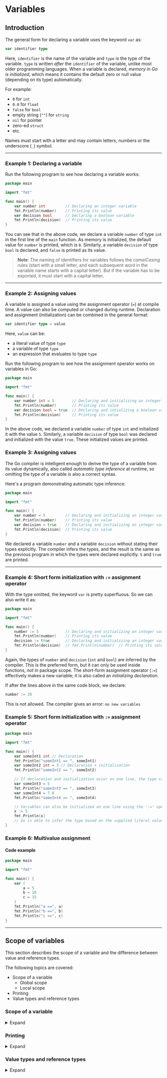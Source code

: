 # Variables

## Introduction

The general form for declaring a variable uses the keyword `var` as:

```go
var identifier type
```

Here, `identifier` is the name of the variable and `type` is the type of the variable.
`type` is written _after_ the `identifier` of the variable, unlike most older programming languages.
When a variable is declared, _memory in Go is initialized_, which means it contains the default zero or null value (depending on its type) automatically.

For example:
- `0` for `int`
- `0.0` for `float`
- `false` for `bool`
- empty string (`""`) for `string`
- `nil` for pointer
- zero-ed `struct`
- etc.

Names must start with a letter and may contain letters, numbers or the underscore (`_`) symbol.


---


### Example 1: Declaring a variable

Run the following program to see how declaring a variable works:

```go
package main

import "fmt"

func main() {
	var number int         // Declaring an integer variable
	fmt.Println(number)    // Printing its value
	var decision bool      // Declaring a boolean variable
	fmt.Println(decision)  // Printing its value
}
```

You can see that in the above code, we declare a variable `number` of type `int` in the first line of the `main` function.
As memory is initialized, the default value for `number` is printed, which is `0`.
Similarly, a variable `decision` of type `bool` is declared, and `false` is printed as its value.

> **Note**: The naming of identifiers for variables follows the _camelCasing_ rules (start with a small letter, and each subsequent word in the variable name starts with a capital letter).
> But if the variable has to be exported, it must start with a capital letter.


---


### Example 2: Assigning values

A variable is assigned a value using the assignment operator (`=`) at compile time.
A value can also be computed or changed during runtime.
Declaration and assignment (initialization) can be combined in the general format:

```go
var identifier type = value
```

Here, `value` can be:
- a literal value of type `type`
- a variable of type `type`
- an expression that evaluates to type `type`

Run the following program to see how the assignment operator works on variables in Go:

```go
package main

import "fmt"

func main() {
	var number int = 5        // Declaring and initializing an integer variable
	fmt.Println(number)       // Printing its value
	var decision bool = true  // Declaring and intializing a boolean variable
	fmt.Println(decision)     // Printing its value
}
```

In the above code, we declared a variable `number` of type `int` and initialized it with the value `5`.
Similarly, a variable `decision` of type `bool` was declared and initialized with the value `true`.
These initialized values are printed.


### Example 3: Assigning values

The Go compiler is intelligent enough to derive the type of a variable from its value dynamically, also called _automatic type inference_ at runtime, so omitting the type of a variable is also a correct syntax.

Here's a program demonstrating automatic type inference:

```go
package main

import "fmt"

func main() {
	var number = 5         // Declaring and initializing an integer variable without stating its type
	fmt.Println(number)    // Printing its value
	var decision = true    // Declaring and initializing an integer variable without stating its type
	fmt.Println(decision)  // Printing its value
}
```

We declared a variable `number` and a variable `decision` without stating their types explicitly.
The compiler infers the types, and the result is the same as the previous program in which the types were declared explicitly.
`5` and `true` are printed.


---


### Example 4: Short form initialization with `:=` assignment operator

With the type omitted, the keyword `var` is pretty superfluous.
So we can also write it as:

```go
package main

import "fmt"

func main() {
	number := 5            // Declaring and initializing an integer variable without stating its type
	fmt.Println(number)    // Printing its value
	decision := true       // Declaring and initializing an integer variable without stating its type
	fmt.Println(decision)  // fmt.Println(number)  // Printing its value
}
```

Again, the types of `number` and `decision` (`int` and `bool`) are inferred by the compiler.
This is the preferred form, but it can only be used inside functions, _not_ in package scope.
The short-form assignment operator (`:=`) effectively makes a new variable; it is also called an _initializing declaration_.

If after the lines above in the same code block, we declare:

```go
number := 20
```

This is not allowed. The compiler gives an error: `no new variables`


### Example 5: Short form initialization with `:=` assignment operator

```go
package main

import "fmt"

func main() {
    var someInt1 int // Declaration
    fmt.Println("someInt1 == ", someInt1)
    var someInt2 int = 3 // Declaration + initialization
    fmt.Println("someInt2 == ", someInt2)

    // If declaration and initialization occur on one line, the type can be omitted with the 'var' keyword:
    var someInt3 = 5
    fmt.Println("someInt3 == ", someInt3)
    var someInt4 = 7.8
    fmt.Println("someInt4 == ", someInt4)

    // Variables can also be initialized on one line using the ':=' operator:
    x := 5
    fmt.Println(x)
    // Go is able to infer the type based on the supplied literal value.
}
```


### Example 6: Multivalue assignment

#### Code example

```go
package main

import "fmt"

func main() {
    var (
        a = 5
        b = 10
        c = 15
    )
    fmt.Println("a ==", a)
    fmt.Println("b ==", b)
    fmt.Println("c ==", c)
}
```


---


## Scope of variables


This section describes the scope of a variable and the difference between value and reference types.

The following topics are covered:
- Scope of a variable
  - Global scope
  - Local scope
- Printing
- Value types and reference types


### Scope of a variable

<details>
<summary>Expand</summary>

A variable of any type is only known within a certain range of a program, called the variable's _scope_.
In a programming language, there are two main types of scopes:
- Global scope
- Local scope

#### Global vs. local scope

The scope of the variables declared inside a function is called _local scope_.
They are only known in that function or "range of code"; the same goes for parameters and return variables of a function.

Mostly, you can think of a scope as a code block (surrounded by `{ }`) in which the variable is declared.
Run the following program to visualize the concept of scope:

<details>
<summary>Expand code</summary>

```go
package main

import "fmt"

var number int = 5  // Number declared outside (global scope).

func main() {
  fmt.Println("Demo: Scope of a variable")
  var decision bool = true // Decision declared inside function (local scope).
  fmt.Println("Original value of number:", number)
  number = 10
  fmt.Println("New value of number:", number)
  fmt.Println("Value of decision:", decision)
}
```

**Output**

```
Demo: Scope of a variable
Original value of number: 5
New value of number: 10
Value of decision: true
```

</details>


Variables with _global scope_ are declared outside any function.

Variables with _local scope_ are declared within an enclosing code block.

Although identifiers have to be unique, an identifier declared in a block may be re-declared in an inner block, but then the redeclared variable takes priority and _shadows_ the outer variable with the same name; if used, care must be taken to avoid subtle errors.

</details>


### Printing

<details>
<summary>Expand</summary>

We have been using the `Println` function from the `fmt` package so far, to print output to the console.
This package provides another function, `Printf`, that prints the output on console but has a different format.
It generally uses a format-string as its first argument:

```
func Printf(format string, list of variables to be printed)
```

This `format string` can contain one or more format-specifiers.
Some common format specifiers are:
- `%d` specifies format for integral values.
- `%s` specifies format for string values.
- `%v` specifies the general default format.

#### Example

```go
package main
import "fmt"

var number int = 5  // number declared outside (global scope)

func main() {
	var decision bool = true  // decision declared inside function (local scope)
	fmt.Printf("Original value of number: %d\n", number)
	number = 10
	fmt.Printf("New value of number: %d\n", number)
	fmt.Printf("Value of decision: %t\n", decision)
}
```

</details>

### Value types and reference types

<details>
<summary>Expand</summary>

In the Go programming language, understanding the difference between value types and reference types is crucial for efficient memory management and avoiding common pitfalls in your code.
Let's delve into these concepts with explanations and code examples.

## Value Types

Value types in Go include all the basic types like `int`, `float`, `bool`, `string`, and struct types.
When you assign a value type to a variable, Go creates a new copy of the value.

### Example: Value Type with `int`

```go
package main

import "fmt"

func main() {
	a := 5
	b := a  // a copy of 'a' is assigned to 'b'
	b = 3  // changing 'b' does not affect 'a'
	fmt.Println(a, b)  // Outputs: 5 3
}
```

In this example, changing `b` does not affect `a` because `b` is a separate copy.

### Example: Value Type with Struct

```go
package example_programs

import (
    "fmt"
)

type Point struct {
    X, Y int
}

func main() {
    p1 := Point{1, 2}
    p2 := p1
    p2.X = 10
    fmt.Println(p1, p2)
}
```

## Reference Types

Reference types in Go include slices, maps, channels, interfaces, and pointers.
Instead of copying the value, these types store a reference (address) to the actual data.

```go
package main

import (
	"fmt"
)

func main() {
	a := []int{1, 2, 3}
	b := a  // 'b' references the same array as 'a'
	b[0] = 4  // changing 'b' also affects 'a'
	fmt.Println(a, b)  // Outputs: [4 2 3] [4 2 3]
}
```

In this example, changing `b` affects `a` because both reference the same underlying array.

### Example: Reference Type with Pointers

```go
package example_programs

import (
	"fmt"
)

type Point struct {
	X, Y int
}

func main() {
	p1 := &Point{1, 2}  // pointer to Point
	p2 := p1  // 'p2' references the same Point as 'p1'
	p2.X = 10  // changing 'p2' also affects 'p1'
	fmt.Println(*p1, *p2)  // Outputs: {10 2} {10 2}
}
```

## Conclusion

Understanding the difference between value types and reference types in Go is fundamental for correct data manipulation and memory usage.
Value types create a new copy of the data, while reference types point to the same underlying data.
This knowledge helps prevent unexpected side effects and optimize performance in your Go programs.

</details>
